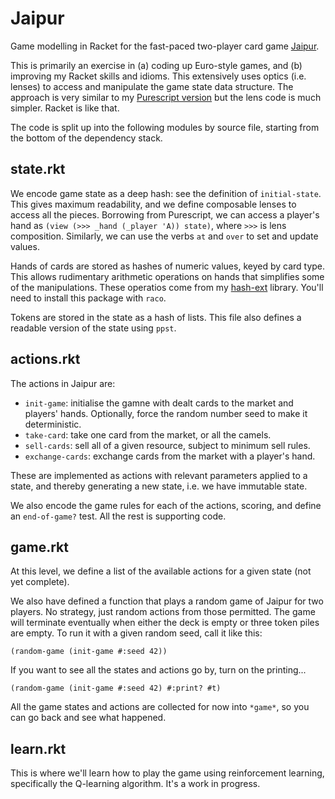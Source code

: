 # Jaipur

Game modelling in Racket for the fast-paced two-player card game [Jaipur](https://boardgamegeek.com/boardgame/54043/jaipur).

This is primarily an exercise in (a) coding up Euro-style games, and (b) improving my Racket skills and idioms.
This extensively uses optics (i.e. lenses) to access and manipulate the game state data structure.
The approach is very similar to my [Purescript version](https://github.com/alphajuliet/jaipur) but the lens code is much simpler. Racket is like that.

The code is split up into the following modules by source file, starting from the bottom of the dependency stack.

## state.rkt

We encode game state as a deep hash: see the definition of `initial-state`. This gives maximum readability, and we define composable lenses to access all the pieces.
Borrowing from Purescript, we can access a player's hand as `(view (>>> _hand (_player 'A)) state)`, where `>>>` is lens composition. Similarly, we can use the verbs `at` and `over` to set and update values.

Hands of cards are stored as hashes of numeric values, keyed by card type. This allows rudimentary arithmetic operations on hands that simplifies some of the manipulations. 
These operatios come from my [hash-ext](https://github.com/alphajuliet/hash-ext) library. You'll need to install this package with `raco`.

Tokens are stored in the state as a hash of lists. This file also defines a readable version of the state using `ppst`.

## actions.rkt

The actions in Jaipur are:

* `init-game`: initialise the gamne with dealt cards to the market and players' hands. Optionally, force the random number seed to make it deterministic.
* `take-card`: take one card from the market, or all the camels.
* `sell-cards`: sell all of a given resource, subject to minimum sell rules.
* `exchange-cards`: exchange cards from the market with a player's hand.

These are implemented as actions with relevant parameters applied to a state, and thereby generating a new state, i.e. we have immutable state.

We also encode the game rules for each of the actions, scoring, and define an `end-of-game?` test. All the rest is supporting code.

## game.rkt

At this level, we define a list of the available actions for a given state (not yet complete). 

We also have defined a function that plays a random game of Jaipur for two players. 
No strategy, just random actions from those permitted. The game will terminate eventually when either the deck is empty or three token piles are empty. 
To run it with a given random seed, call it like this:

```
(random-game (init-game #:seed 42))
```
If you want to see all the states and actions go by, turn on the printing...
```
(random-game (init-game #:seed 42) #:print? #t)
```

All the game states and actions are collected for now into `*game*`, so you can
go back and see what happened. 

## learn.rkt

This is where we'll learn how to play the game using reinforcement learning, specifically the Q-learning 
algorithm. It's a work in progress.

